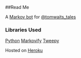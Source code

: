 ##Read Me

A [Markov bot](https://github.com/jsvine/markovify) for [@tomwaits_tales](https://twitter.com/tomwaits_tales)

### Libraries Used

[Python](https://www.python.org/)
[Markovify](https://github.com/jsvine/markovify)
[Tweepy](https://github.com/tweepy/tweepy)

Hosted on [Heroku](https://www.heroku.com/)